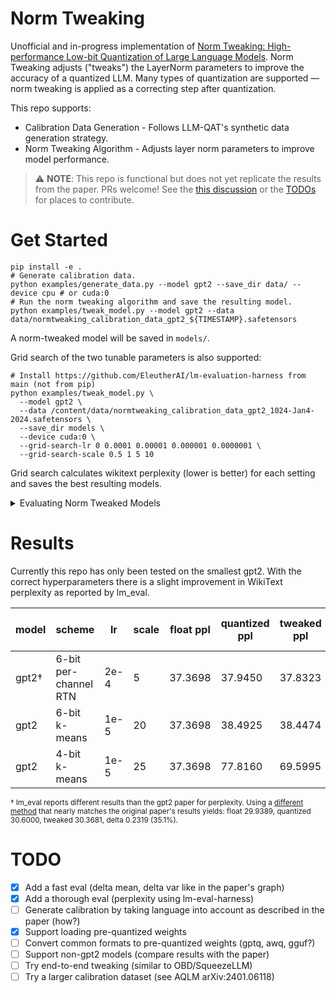 # Norm Tweaking

Unofficial and in-progress implementation of [Norm Tweaking: High-performance Low-bit Quantization of Large Language Models](https://arxiv.org/abs/2309.02784). Norm Tweaking adjusts ("tweaks") the LayerNorm parameters to improve the accuracy of a quantized LLM. Many types of quantization are supported &mdash; norm tweaking is applied as a correcting step after quantization.

This repo supports:

- Calibration Data Generation - Follows LLM-QAT's synthetic data generation strategy.
- Norm Tweaking Algorithm - Adjusts layer norm parameters to improve model performance.

> ⚠️ **NOTE**: This repo is functional but does not yet replicate the results from the paper. PRs welcome! See the [this discussion](https://github.com/smpanaro/norm-tweaking/discussions/1) or the [TODOs](#todo) for places to contribute.

# Get Started
```shell
pip install -e .
# Generate calibration data.
python examples/generate_data.py --model gpt2 --save_dir data/ --device cpu # or cuda:0
# Run the norm tweaking algorithm and save the resulting model.
python examples/tweak_model.py --model gpt2 --data data/normtweaking_calibration_data_gpt2_${TIMESTAMP}.safetensors
```
A norm-tweaked model will be saved in `models/`.

Grid search of the two tunable parameters is also supported:
```shell
# Install https://github.com/EleutherAI/lm-evaluation-harness from main (not from pip)
python examples/tweak_model.py \
  --model gpt2 \
  --data /content/data/normtweaking_calibration_data_gpt2_1024-Jan4-2024.safetensors \
  --save_dir models \
  --device cuda:0 \
  --grid-search-lr 0 0.0001 0.00001 0.000001 0.0000001 \
  --grid-search-scale 0.5 1 5 10
```
Grid search calculates wikitext perplexity (lower is better) for each setting and saves the best resulting models.

<details>
<summary>Evaluating Norm Tweaked Models</summary>
To evaluate a saved model again or on a different dataset, use lm_eval.

```shell
pip install lm-eval
lm_eval --model hf \
    --model_args pretrained=gpt2 \ # replace gpt2 with the path to your norm tweaked model
    --tasks wikitext \
    --device cuda:0 \
    --batch_size 8
```
</details>

# Results
Currently this repo has only been tested on the smallest gpt2. With the correct hyperparameters there is a slight improvement in WikiText perplexity as reported by lm_eval.

|model|scheme               |lr  |scale|float ppl|quantized ppl|tweaked ppl|delta recovered (%)|
|--   |--                   |--  |--   |--       |--           |--         |--                 |
|gpt2†|6-bit per-channel RTN|2e-4|5    |37.3698  |37.9450      |37.8323    |0.1127 (19.5%)     |
|gpt2 |6-bit k-means        |1e-5|20   |37.3698  |38.4925      |38.4474    |0.0451 (4.0%)      |
|gpt2 |4-bit k-means        |1e-5|25   |37.3698  |77.8160      |69.5995    |8.2165 (20.3%)     |

<sub>† lm_eval reports different results than the gpt2 paper for perplexity. Using a [different method](https://huggingface.co/docs/transformers/perplexity) that nearly matches the original paper's results yields: float 29.9389, quantized 30.6000, tweaked 30.3681, delta 0.2319 (35.1%).</sub>

# TODO
- [x] Add a fast eval (delta mean, delta var like in the paper's graph)
- [x] Add a thorough eval (perplexity using lm-eval-harness)
- [ ] Generate calibration by taking language into account as described in the paper (how?)
- [x] Support loading pre-quantized weights
- [ ] Convert common formats to pre-quantized weights (gptq, awq, gguf?)
- [ ] Support non-gpt2 models (compare results with the paper)
- [ ] Try end-to-end tweaking (similar to OBD/SqueezeLLM)
- [ ] Try a larger calibration dataset (see AQLM arXiv:2401.06118)
